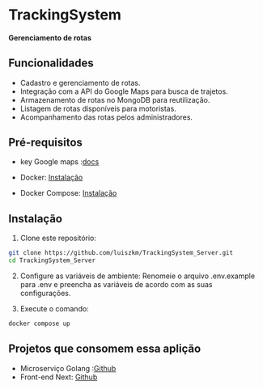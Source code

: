 
# TrackingSystem
#### Gerenciamento de rotas

## Funcionalidades

- Cadastro e gerenciamento de rotas.
- Integração com a API do Google Maps para busca de trajetos.
- Armazenamento de rotas no MongoDB para reutilização.
- Listagem de rotas disponíveis para motoristas.
- Acompanhamento das rotas pelos administradores.

## Pré-requisitos
- key Google maps :[docs](https://console.cloud.google.com/apis/library/maps-backend.googleapis.com?project=dulcet-fuze-396315)

- Docker: [Instalação](https://docs.docker.com/get-docker/)
- Docker Compose: [Instalação](https://docs.docker.com/compose/install/)

## Instalação

1. Clone este repositório:
```bash
git clone https://github.com/luiszkm/TrackingSystem_Server.git
cd TrackingSystem_Server
```
2. Configure as variáveis de ambiente:
Renomeie o arquivo .env.example para .env e preencha as variáveis de acordo com as suas configurações.

3. Execute o comando:
```bash
docker compose up
```
## Projetos que consomem essa aplição
- Microserviço Golang :[Github](https://github.com/luiszkm/microservices_GO)
- Front-end Next: [Github](https://github.com/luiszkm/TrackingSystem_Front)

